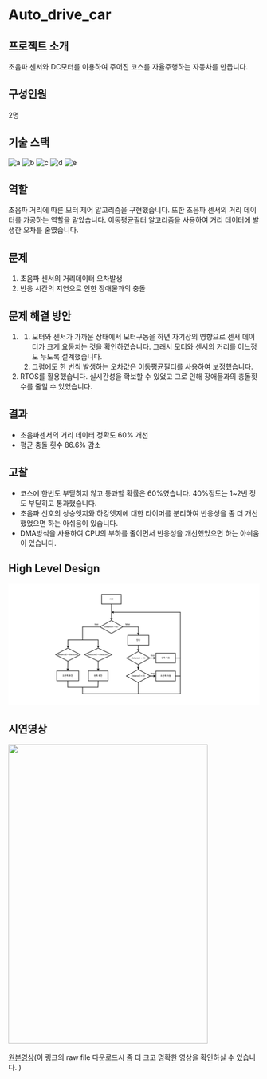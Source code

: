# Auto_drive_car
## 프로젝트 소개
초음파 센서와 DC모터를 이용하여 주어진 코스를 자율주행하는 자동차를 만듭니다.<br/> 
## 구성인원
2명
## 기술 스택
![a](https://img.shields.io/badge/C-00599C?style=for-the-badge&logo=cpp&logoColor=white) ![b](https://img.shields.io/badge/STM32-03234B?style=for-the-badge&logo=stmicroelectronics&logoColor=white) ![c](https://img.shields.io/badge/STM32CubeIDE-03234B?style=for-the-badge&logo=stmicroelectronics&logoColor=white) ![d](https://img.shields.io/badge/ARM-FF6F00?style=for-the-badge&logo=arm&logoColor=white) ![e](https://img.shields.io/badge/RTOS-FF6F00?style=for-the-badge&logo=rtos&logoColor=white)
## 역할
초음파 거리에 따른 모터 제어 알고리즘을 구현했습니다. 또한 초음파 센서의 거리 데이터를 가공하는 역할을 맡았습니다. 이동평균필터 알고리즘을 사용하여 거리 데이터에 발생한 오차를 줄였습니다.
## 문제
1. 초음파 센서의 거리데이터 오차발생
2. 반응 시간의 지연으로 인한 장애물과의 충돌
## 문제 해결 방안
1. 1) 모터와 센서가 가까운 상태에서 모터구동을 하면 자기장의 영향으로 센서 데이터가 크게 요동치는 것을 확인하였습니다. 그래서 모터와 센서의 거리를 어느정도 두도록 설계했습니다.
   2) 그럼에도 한 번씩 발생하는 오차값은 이동평균필터를 사용하여 보정했습니다.
2.  RTOS를 활용했습니다. 실시간성을 확보할 수 있었고 그로 인해 장애물과의 충돌횟수를 줄일 수 있었습니다.
## 결과
- 초음파센서의 거리 데이터 정확도 60% 개선
- 평균 충돌 횟수 86.6% 감소
## 고찰
- 코스에 한번도 부딛히지 않고 통과할 확률은 60%였습니다. 40%정도는 1~2번 정도 부딛히고 통과했습니다.
- 초음파 신호의 상승엣지와 하강엣지에 대한 타이머를 분리하여 반응성을 좀 더 개선했었으면 하는 아쉬움이 있습니다.
- DMA방식을 사용하여 CPU의 부하를 줄이면서 반응성을 개선했었으면 하는 아쉬움이 있습니다.
## High Level Design
<img src="./img_video/auto_drive_car.png">

## 시연영상
<img src="./img_video/auto_drive_car.gif" width=400 height=600>

[원본영상](https://github.com/BrotherHwan/Auto_drive_car/blob/main/img_video/auto_drive.mp4)(이 링크의 raw file 다운로드시 좀 더 크고 명확한 영상을 확인하실 수 있습니다. ) 
